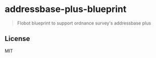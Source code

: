 # addressbase-plus-blueprint

> Flobot blueprint to support ordnance survey's addressbase plus

## <a name="license"></a>License



MIT
